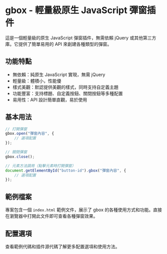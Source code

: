 ﻿# gbox - 輕量級原生 JavaScript 彈窗插件

這是一個輕量級的原生 JavaScript 彈窗插件，無需依賴 jQuery 或其他第三方庫。它提供了簡單易用的 API 來創建各種類型的彈窗。

## 功能特點

-   無依賴：純原生 JavaScript 實現，無需 jQuery
-   輕量級：體積小，性能優
-   樣式美觀：默認提供美觀的樣式，同時支持自定義主題
-   功能豐富：支持標題、自定義按鈕、關閉按鈕等多種配置
-   易用性：API 設計簡單直觀，易於使用

## 基本用法

```javascript
// 打開彈窗
gbox.open("彈窗內容", {
	// 選項配置
});

// 關閉彈窗
gbox.close();

// 元素方法調用（點擊元素時打開彈窗）
document.getElementById("button-id").gbox("彈窗內容", {
	// 選項配置
});
```

## 範例檔案

專案包含一個 `index.html` 範例文件，展示了 gbox 的各種使用方式和功能。直接在瀏覽器中打開此文件即可查看各種彈窗效果。

## 配置選項

查看範例代碼和插件源代碼了解更多配置選項和使用方法。
